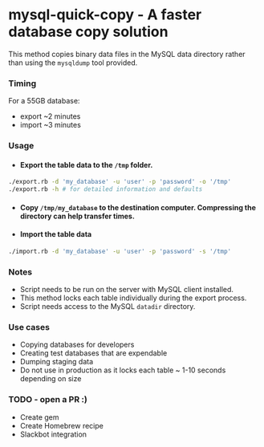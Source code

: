 # mysql-quick-copy - A faster database copy solution
This method copies binary data files in the MySQL data directory rather than using the `mysqldump` tool provided.
### Timing
For a 55GB database: 
* export ~2 minutes
* import ~3 minutes

### Usage
* #### Export the table data to the `/tmp` folder. 
```bash
./export.rb -d 'my_database' -u 'user' -p 'password' -o '/tmp'
./export.rb -h # for detailed information and defaults
```

* #### Copy `/tmp/my_database` to the destination computer. Compressing the directory can help transfer times.

* #### Import the table data 
```bash
./import.rb -d 'my_database' -u 'user' -p 'password' -s '/tmp'
```
### Notes
* Script needs to be run on the server with MySQL client installed.
* This method locks each table individually during the export process.
* Script needs access to the MySQL `datadir` directory.

### Use cases
* Copying databases for developers
* Creating test databases that are expendable
* Dumping staging data
* Do not use in production as it locks each table ~ 1-10 seconds depending on size

### TODO - open a PR :) 
* Create gem
* Create Homebrew recipe
* Slackbot integration
